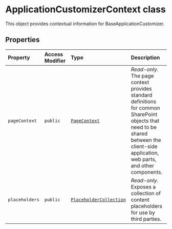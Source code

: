 # ApplicationCustomizerContext class







This object provides contextual information for BaseApplicationCustomizer.



## Properties

| Property	   | Access Modifier | Type	| Description|
|:-------------|:----|:-------|:-----------|
|`pageContext`     | `public` | [`PageContext`](../../sp-page-context.api/class/pagecontext.md) | _Read-only._ The page context provides standard definitions for common SharePoint objects that need to be shared between the client-side application, web parts, and other components. |
|`placeholders`     | `public` | [`PlaceholderCollection`](../../sp-application-base.api/class/placeholdercollection.md) | _Read-only._ Exposes a collection of content placeholders for use by third parties. |







